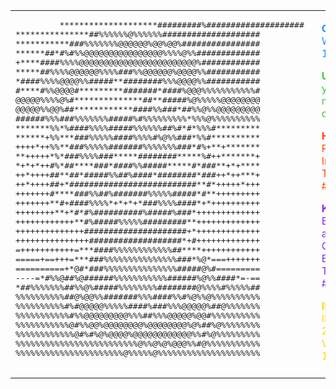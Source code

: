<table>
  <tr>
    <td>
      <pre>
         ********************#########%####################
***************##%%%%%%@%%%%%%####################
***********###%%%%%%%@@@@@@%@@%@@%################
******##*#%#%%@@@@@@@@@@@@@@@@%%%%@%%#############
+****####%%%%@@@@@@@@@@@@@@@@@@@@@@@@%############
*****##%%%%@@@@@@%%%%###%%@@@@@@%@@@@%%###########
*####%%%%@@@@%%#####**########%%%@@@@%%###########
#****#%%@@@@#*********#######*####%@@@%%%%%%%%%%%#
@@@@@%%%%@%#**************##**#####%@%%%%%@@@@@@@@
@@@@@%%@@%##************####%%###*##%%@%%@@@@@@@@@
######%%%###%%%%%%%#####%#%%%%%%%%%*%%%@%%%%%%%%%%
*******%%*%####%%%%#####%%%%%%##%#*#*%%%#*********
******+%%***###%%%%%####%%%%#%@%%###*%%#**********
++++*++%%**###%%%%%#######%%%%%%%###*#%+**+*******
**+++++*%*###%%%%###*****########*****%#++*******+
*+*+*++#%*##****###*####%%#####*****#*###**+*+****
++*++++##**##*#####%%##%####*########*###++*++***+
++*++++##+*##########################**#*+++++*+++
+++++++#****###%%##%#######%%%%%#####*#**+++++++++
+++++++**#+####%%%%*+*+*+*###%%%%####*+*++++++++++
++++++++**+*#*#%##########%#####%###*+++++++++++++
++++++++++++**#%#####%%%%%#########**+++++++++++++
++++++++++++++#####################+*+++++++++++++
+++++++++++++++###################*+#+++++++++++++
=+++++++++++=***####%%%%%%%%%%%%##****++++++++++++
=====+==+++=***###%%%%%%%%%%%%%%%###*%@*===+++++++
==========+*@#*###%%%%%%%%%%%%%%%#####@%#=========
----=*#%%@##%@######%%%%%%%%%%%######%@%%####*=-==
*##%%%%%%%##%%@%#####%%%%%%%%########@%%%%#%%%%%##
%%%%%%%%%%##@%@@%%#######%%%####%%#%@%%@%%%%%%%%%%
%%%%%%%%%%#%#@@@@@%%%%%####%###%%%@@@@@%##@%%%%%%%
%%%%%%%%%%%#%%@@@@@@@@@%%%##%%%@@@@@%@@#%%%%%%%%%%
%%%%%%%%%%%@#%%@@%@@@@@@@@%@@@@@@@@%@%##%@%%%%%%%%
%%%%%%%%%%%%@#%#%@%@@@@%@@@@@@@@@@@@%%#%@%%%%%%%%%
%%%%%%%%%%%%%%%%%%%%%%%%%@%%@%@%@@@%%#@%%%%%%%%%%%
%%%%%%%%%%%%%%%%%%%%%%@%%%%%@%%%%%%%%%%%%%%%%%%%%%
      </pre>
    </td>
    <td style="padding-left: 20px; vertical-align: top;">
      <p style="color: #1E90FF;"><strong>OS:</strong> Windows 10, iOS</p>
      <p style="color: #32CD32;"><strong>Uptime:</strong> 22 years, 1 month, 12 days</p>
      <p style="color: #FF4500;"><strong>Host:</strong> Rochester Institute of Technology #RIT</p>
      <p style="color: #8A2BE2;"><strong>Kernel:</strong> Electrical and Computer Engineering Technology #CPET</p>
      <p style="color: #FFD700;"><strong>IDE:</strong> IntelliJ IDEA 2021.2.1, VSCode 1.64.0</p>
    </td>
  </tr>
</table>
